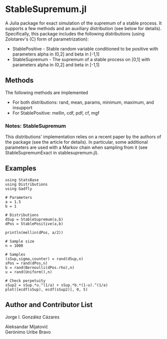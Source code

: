 # StableSupremum.jl
A Julia package for exact simulation of the supremum of a stable process. It supports a few methods and an auxiliary distribution (see below for details). Specifically, this package includes the following distributions (using Zolotarev's (C) form of parametrization):
<ul>
  <li>StablePositive - Stable random variable conditioned to be positive with parameters alpha in (0,2] and beta in [-1,1]</li>
  <li>StableSupremum - The supremum of a stable process on [0,1] with parameters alpha in (0,2] and beta in [-1,1]</li>
</ul>

## Methods
The following methods are implemented
<ul>
  <li>For both distributions: rand, mean, params, minimum, maximum, and insupport</li>
  <li>For StablePositive: mellin, cdf, pdf, cf, mgf</li>
</ul>

### Notes: StableSupremum
This distributions' implementation relies on a recent paper by the authors of the package (see the article for details).
In particular, some additional parameters are used with a Markov chain when sampling from it (see StableSupremumExact in stablesupremum.jl).

## Examples
    using StatsBase
    using Distributions
    using Gadfly
        
    # Parameters
    a = 1.5
    b = 1
    
    # Distributions
    dSup = StableSupremum(a,b)
    dPos = StablePositive(a,b)
        
    println(mellin(dPos, a/2))
    
    # Sample size
    n = 1000
        
    # Samples
    (sSup,sigma,counter) = rand(dSup,n)
    sPos = rand(dPos,n)
    b = rand(Bernoulli(dPos.rho),n)
    u = rand(Uniform(),n)
    
    # Check perpetuity
    sSup2 = sSup.*u.^(1/a) + sSup.*b.*(1-u).^(1/a)
    plot([ecdf(sSup), ecdf(sSup2)], 0, 5)
        

## Author and Contributor List
Jorge I. González Cázares

Aleksandar Mijatović  
Gerónimo Uribe Bravo
